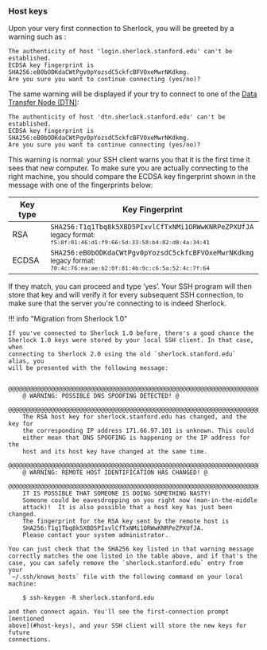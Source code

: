 ### Host keys

Upon your very first connection to Sherlock, you will be greeted by a warning
such as :

    The authenticity of host 'login.sherlock.stanford.edu' can't be established.
    ECDSA key fingerprint is SHA256:eB0bODKdaCWtPgv0pYozsdC5ckfcBFVOxeMwrNKdkmg.
    Are you sure you want to continue connecting (yes/no)?

The same warning will be displayed if your try to connect to one of the [Data
Transfer Node (DTN)][url_dtn]:

    The authenticity of host 'dtn.sherlock.stanford.edu' can't be established.
    ECDSA key fingerprint is SHA256:eB0bODKdaCWtPgv0pYozsdC5ckfcBFVOxeMwrNKdkmg.
    Are you sure you want to continue connecting (yes/no)?


This warning is normal: your SSH client warns you that it is the first time it
sees that new computer. To make sure you are actually connecting to the right
machine, you should compare the ECDSA key fingerprint shown in the message with
one of the fingerprints below:

Key type | Key Fingerprint
---------|----------------
RSA      | `SHA256:T1q1Tbq8k5XBD5PIxvlCfTxNMi1ORWwKNRPeZPXUfJA`<br/><small>legacy format: `f5:8f:01:46:d1:f9:66:5d:33:58:b4:82:d8:4a:34:41`</small>
ECDSA    | `SHA256:eB0bODKdaCWtPgv0pYozsdC5ckfcBFVOxeMwrNKdkmg`<br/><small>legacy format: `70:4c:76:ea:ae:b2:0f:81:4b:9c:c6:5a:52:4c:7f:64`</small>


If they match, you can proceed and type ‘yes’. Your SSH program will then store
that key and will verify it for every subsequent SSH connection, to make sure
that the server you're connecting to is indeed Sherlock.


!!! info "Migration from Sherlock 1.0"

    If you've connected to Sherlock 1.0 before, there's a good chance the
    Sherlock 1.0 keys were stored by your local SSH client. In that case, when
    connecting to Sherlock 2.0 using the old `sherlock.stanford.edu` alias, you
    will be presented with the following message:

        @@@@@@@@@@@@@@@@@@@@@@@@@@@@@@@@@@@@@@@@@@@@@@@@@@@@@@@@@@@@@@@@@@@@@@@
        @ WARNING: POSSIBLE DNS SPOOFING DETECTED! @
        @@@@@@@@@@@@@@@@@@@@@@@@@@@@@@@@@@@@@@@@@@@@@@@@@@@@@@@@@@@@@@@@@@@@@@@
        The RSA host key for sherlock.stanford.edu has changed, and the key for
        the corresponding IP address 171.66.97.101 is unknown. This could
        either mean that DNS SPOOFING is happening or the IP address for the
        host and its host key have changed at the same time.
        @@@@@@@@@@@@@@@@@@@@@@@@@@@@@@@@@@@@@@@@@@@@@@@@@@@@@@@@@@@@@@@@@@@@@@@
        @ WARNING: REMOTE HOST IDENTIFICATION HAS CHANGED! @
        @@@@@@@@@@@@@@@@@@@@@@@@@@@@@@@@@@@@@@@@@@@@@@@@@@@@@@@@@@@@@@@@@@@@@@@
        IT IS POSSIBLE THAT SOMEONE IS DOING SOMETHING NASTY!
        Someone could be eavesdropping on you right now (man-in-the-middle
        attack)!  It is also possible that a host key has just been changed.
        The fingerprint for the RSA key sent by the remote host is
        SHA256:T1q1Tbq8k5XBD5PIxvlCfTxNMi1ORWwKNRPeZPXUfJA.
        Please contact your system administrator.

    You can just check that the SHA256 key listed in that warning message
    correctly matches the one listed in the table above, and if that's the
    case, you can safely remove the `sherlock.stanford.edu` entry from your
    `~/.ssh/known_hosts` file with the following command on your local machine:

        $ ssh-keygen -R sherlock.stanford.edu

    and then connect again. You'll see the first-connection prompt [mentioned
    above](#host-keys), and your SSH client will store the new keys for future
    connections.



[comment]: #  (link URLs -----------------------------------------------------)

[url_dtn]:	/docs/user-guide/storage/data-transfer/#data-transfer-node-dtn
